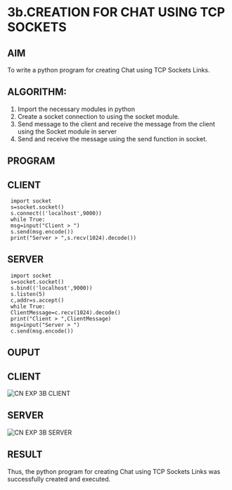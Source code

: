 # 3b.CREATION FOR CHAT USING TCP SOCKETS
## AIM
To write a python program for creating Chat using TCP Sockets Links.
## ALGORITHM:
1. Import the necessary modules in python
2. Create a socket connection to using the socket module.
3. Send message to the client and receive the message from the client using the Socket module in
 server
4. Send and receive the message using the send function in socket.
## PROGRAM
  ## CLIENT
     import socket
     s=socket.socket()
     s.connect(('localhost',9000))
     while True:
     msg=input("Client > ")
     s.send(msg.encode())
     print("Server > ",s.recv(1024).decode())

     
  ## SERVER
     import socket
     s=socket.socket()
     s.bind(('localhost',9000))
     s.listen(5)
     c,addr=s.accept()
     while True:
     ClientMessage=c.recv(1024).decode()
     print("Client > ",ClientMessage)
     msg=input("Server > ")
     c.send(msg.encode())


## OUPUT
## CLIENT
![CN EXP 3B CLIENT](https://github.com/user-attachments/assets/95b002bb-cb71-42b4-b328-d663a81b8435)

## SERVER
![CN EXP 3B SERVER](https://github.com/user-attachments/assets/333b083a-fdd2-48ab-8f1f-91043f705665)


## RESULT
Thus, the python program for creating Chat using TCP Sockets Links was successfully 
created and executed.
